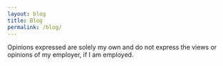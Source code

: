 ```yaml
---
layout: blog
title: Blog
permalink: /blog/
---
```


Opinions expressed are solely my own and do not express the views or opinions of my employer, if I am employed.
